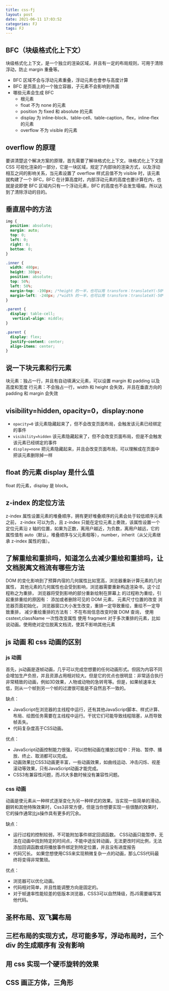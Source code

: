 ```yaml
---
title: css-fj
layout: post
date: 2021-06-11 17:03:52
categories: FJ
tags: FJ
---
```


## BFC（块级格式化上下文）

块级格式化上下文，是一个独立的渲染区域，并且有一定的布局规则，可用于清除浮动，防止 margin 重叠等。

- BFC 区域不会与浮动元素重叠，浮动元素也會参与高度计算
- BFC 是页面上的一个独立容器，子元素不会影响到外面
- 哪些元素会生成 BFC
  - 根元素
  - float 不为 none 的元素
  - position 为 fixed 和 absolute 的元素
  - display 为 inline-block、table-cell、table-caption，flex，inline-flex 的元素
  - overflow 不为 visible 的元素

## overflow 的原理

要讲清楚这个解决方案的原理，首先需要了解块格式化上下文。块格式化上下文是 CSS 可视化渲染的一部分，它是一块区域，规定了内部块的渲染方式，以及浮动相互之间的影响关系，当元素设置了 overflow 样式且值不为 visible 时，该元素就构建了一个 BFC，BFC 在计算高度时，内部浮动元素的高度也要计算在内，也就是说即使 BFC 区域内只有一个浮动元素，BFC 的高度也不会发生塌缩，所以达到了清除浮动的目的。

## 垂直居中的方法

```css
img {
  position: absolute;
  margin: auto;
  top: 0;
  left: 0;
  right: 0;
  bottom: 0;
}
```

```css
.inner {
  width: 480px;
  height: 380px;
  position: absolute;
  top: 50%;
  left: 50%;
  margin-top: -190px; /*height 的一半，也可以用 transform：translateY(-50%) */  
  margin-left: -240px; /*width 的一半，也可以用 transform：translateX(-50%) */
}
```

```css
.parent {
  display: table-cell;
   vertical-align: middle;
}
```

```css
.parent {
  display: flex;
  justify-content: center;
  align-items: center;
}
```

## 说一下块元素和行元素

块元素：独占一行，并且有自动填满父元素，可以设置 margin 和 padding 以及高度和宽度
行元素：不会独占一行，width 和 height 会失效，并且在垂直方向的 padding 和 margin 会失效

## visibility=hidden, opacity=0，display:none

- `opacity=0` 该元素隐藏起来了，但不会改变页面布局，会触发该元素已经绑定的事件
- `visibility=hidden` 该元素隐藏起来了，但不会改变页面布局，但是不会触发该元素已经绑定的事件
- `display=none` 把元素隐藏起来，并且会改变页面布局，可以理解成在页面中把该元素删除掉一样

## float 的元素 display 是什么值

float 的元素，display 是 block。

## z-index 的定位方法

z-index 属性设置元素的堆叠顺序，拥有更好堆叠顺序的元素会处于较低顺序元素之前， z-index 可以为负，且 z-index 只能在定位元素上奏效，该属性设置一个定位元素沿 z 轴的位置，如果为正数，离用户越近，为负数，离用户越远，它的属性值有 auto（默认，堆叠顺序与父元素相等），number，inherit（从父元素继承 z-index 属性的值）。

## 了解重绘和重排吗，知道怎么去减少重绘和重排吗，让文档脱离文档流有哪些方法

DOM 的变化影响到了预算内宿的几何属性比如宽高，浏览器重新计算元素的几何属性， 其他元素的几何属性也会受到影响，浏览器需要重新构造渲染书，这个过程称之为重排， 浏览器将受到影响的部分重新绘制在屏幕上 的过程称为重绘，引起重排重绘的原因有： 添加或者删除可见的 DOM 元素， 元素尺寸位置的改变 浏览器页面初始化， 浏览器窗口大小发生改变，重排一定导致重绘，重绘不一定导致重排， 减少重绘重排的方法有： 不在布局信息改变时做 DOM 查询， 使用 csstext,className 一次性改变属性 使用 fragment 对于多次重排的元素，比如说动画。使用绝对定位脱离文档流，使其不影响其他元素

## js 动画 和 css 动画的区别

### js 动画

首先，js动画是逐帧动画，几乎可以完成您想要的任何动画形式。但因为内容不同会增加生产负担，并且资源占用相对较大。但是它的优点也很明显：非常适合执行非常精致的动画，例如3D效果，人物或动物的急转弯等。但是，如果帧速率太低，则从一个帧到另一个帧的过渡很可能是不自然且不一致的。

缺点：

- JavaScript在浏览器的主线程中运行，还有其他JavaScript脚本、样式计算、布局、绘图任务需要在主线程中运行。干扰它们可能导致线程阻塞，从而导致帧丢失。
- 代码复杂度高于CSS动画。

优点：

- JavaScript动画控制能力很强，可以控制动画在播放过程中：开始、暂停、播放、终止、取消都可以完成。
- 动画效果比CSS3动画更丰富，一些动画效果，如曲线运动、冲击闪烁、视差滚动等效果，只有JavaScript动画才能完成。
- CSS3有兼容性问题，而JS大多数时候没有兼容性问题。

### css 动画

动画是使元素从一种样式逐渐变化为另一种样式的效果。当实现一些简单的滑动，翻转和其他特殊效果时，Css3非常方便，但是当你想要实现一些很酷的效果时，它的操作通常比js操作具有更多的冗余。

缺点：

- 运行过程的控制较弱，不可能附加事件绑定回调函数。 CSS动画只能暂停，无法在动画中找到特定的时间点，不能中途反转动画，无法更改时间比例，无法添加回调函数或将播放事件绑定到特定位置，并且没有进度报告
- 代码冗长。 如果您想使用CSS来实现稍微复杂一点的动画，那么CSS代码最终将变得非常繁琐。

优点：

- 浏览器可以优化动画。
- 代码相对简单，并且性能调整方向是固定的。
- 对于帧速率性能较差的低版本浏览器，CSS3可以自然降级，而JS需要编写其他代码。

## 圣杯布局、双飞翼布局

## 三栏布局的实现方式，尽可能多写，浮动布局时，三个 div 的生成顺序有 没有影响

## 用 css 实现一个硬币旋转的效果

## CSS 画正方体，三角形